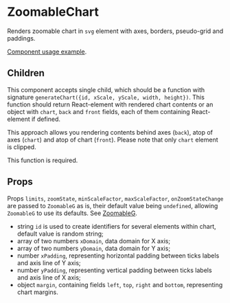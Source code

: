 # ZoomableChart

Renders zoomable chart in `svg` element with axes, borders, pseudo-grid and paddings.

[Component usage example](../../lib/examples/ZoomDemoChart.jsx).

## Children

This component accepts single child, which should be a function with signature `generateChart({id, xScale, yScale, width, height})`. This function should return React-element with rendered chart contents or an object with `chart`, `back` and `front` fields, each of them containing React-element if defined.

This approach allows you rendering contents behind axes (`back`), atop of axes (`chart`) and atop of chart (`front`). Please note that only `chart` element is clipped.

This function is required.

## Props

Props `limits`, `zoomState`, `minScaleFactor`, `maxScaleFactor`, `onZoomStateChange` are passed to `ZoomableG` as is, their default value being `undefined`, allowing `ZoomableG` to use its defaults. See [ZoomableG](./ZoomableG.md).

- string `id` is used to create identifiers for several elements within chart, default value is random string;
- array of two numbers `xDomain`, data domain for X axis;
- array of two numbers `yDomain`, data domain for Y axis;
- number `xPadding`, representing horizontal padding between ticks labels and axis line of Y axis;
- number `yPadding`, representing vertical padding between ticks labels and axis line of X axis;
- object `margin`, containing fields `left`, `top`, `right` and `bottom`, representing chart margins.

